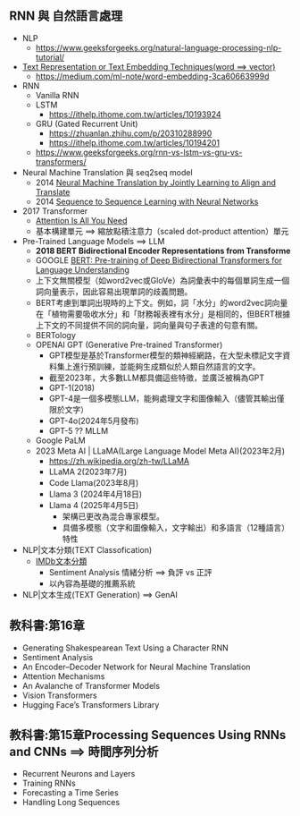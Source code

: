 ## RNN 與 自然語言處理
- NLP
  - https://www.geeksforgeeks.org/natural-language-processing-nlp-tutorial/ 
- [Text Representation or Text Embedding Techniques(word ==> vector) ](NLP_WordVector.md)
  - https://medium.com/ml-note/word-embedding-3ca60663999d 
- RNN
  - Vanilla RNN
  - LSTM
    - https://ithelp.ithome.com.tw/articles/10193924 
  - GRU (Gated Recurrent Unit)
    - https://zhuanlan.zhihu.com/p/20310288990
    - https://ithelp.ithome.com.tw/articles/10194201 
  - https://www.geeksforgeeks.org/rnn-vs-lstm-vs-gru-vs-transformers/
- Neural Machine Translation 與 seq2seq model
  - 2014 [Neural Machine Translation by Jointly Learning to Align and Translate](https://arxiv.org/abs/1409.0473)
  - 2014 [Sequence to Sequence Learning with Neural Networks](https://arxiv.org/abs/1409.3215)
- 2017 Transformer
  - [Attention Is All You Need](https://arxiv.org/abs/1706.03762)
  - 基本構建單元 ==> 縮放點積注意力（scaled dot-product attention）單元
- Pre-Trained Language Models ==> LLM
  - **2018 BERT Bidirectional Encoder Representations from Transforme**
  - GOOGLE [BERT: Pre-training of Deep Bidirectional Transformers for Language Understanding](https://arxiv.org/abs/1810.04805v2)
  - 上下文無關模型（如word2vec或GloVe）為詞彙表中的每個單詞生成一個詞向量表示，因此容易出現單詞的歧義問題。
  - BERT考慮到單詞出現時的上下文。例如，詞「水分」的word2vec詞向量在「植物需要吸收水分」和「財務報表裡有水分」是相同的，但BERT根據上下文的不同提供不同的詞向量，詞向量與句子表達的句意有關。
  - BERTology
  - OPENAI GPT (Generative Pre-trained Transformer)
    - GPT模型是基於Transformer模型的類神經網路，在大型未標記文字資料集上進行預訓練，並能夠生成類似於人類自然語言的文字。
    - 截至2023年，大多數LLM都具備這些特徵，並廣泛被稱為GPT
    - GPT-1(2018)
    - GPT-4是一個多模態LLM，能夠處理文字和圖像輸入（儘管其輸出僅限於文字）
    - GPT-4o(2024年5月發布)
    - GPT-5 ?? MLLM
  - Google PaLM
  - 2023 Meta AI | LLaMA(Large Language Model Meta AI)(2023年2月)
    - https://zh.wikipedia.org/zh-tw/LLaMA
    - LLaMA 2(2023年7月)
    - Code Llama(2023年8月)
    - Llama 3 (2024年4月18日)
    - Llama 4 (2025年4月5日)
      - 架構已更改為混合專家模型。
      - 具備多模態（文字和圖像輸入，文字輸出）和多語言（12種語言）特性 
- NLP|文本分類(TEXT Classofication)
  - [IMDb文本分類](IMDb文本分類.md)
    - Sentiment Analysis 情緒分析 ==> 負評 vs 正評
    - 以內容為基礎的推薦系統
- NLP|文本生成(TEXT Generation) ==> GenAI


## 教科書:第16章
- Generating Shakespearean Text Using a Character RNN
- Sentiment Analysis
- An Encoder–Decoder Network for Neural Machine Translation
- Attention Mechanisms
- An Avalanche of Transformer Models
- Vision Transformers
- Hugging Face’s Transformers Library

## 教科書:第15章Processing Sequences Using RNNs and CNNs ==> 時間序列分析
- Recurrent Neurons and Layers
- Training RNNs
- Forecasting a Time Series
- Handling Long Sequences
